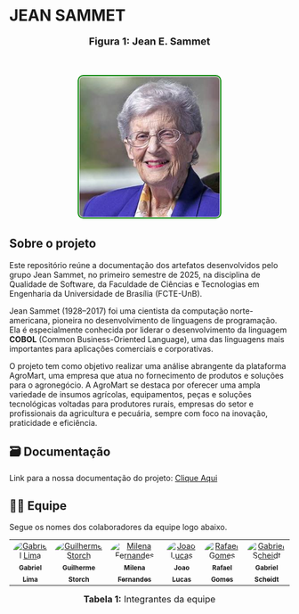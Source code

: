 # JEAN SAMMET

<div align="center">
  <font size="4"><p style="text-align: center; margin-bottom: 50px;"><b>Figura 1: Jean E. Sammet </b></p></font>
</div>

<p align="center">
  <img src="docs/assets/jean-sammet.png" 
       width="50%" 
       style="background-color:white; border:2px solid green; border-radius:10px; padding:1px;" 
       alt="Logo AgroMart">
</p>

## Sobre o projeto

Este repositório reúne a documentação dos artefatos desenvolvidos pelo grupo Jean Sammet, no primeiro semestre de 2025, na disciplina de Qualidade de Software, da Faculdade de Ciências e Tecnologias em Engenharia da Universidade de Brasília (FCTE-UnB).

Jean Sammet (1928–2017) foi uma cientista da computação norte-americana, pioneira no desenvolvimento de linguagens de programação. Ela é especialmente conhecida por liderar o desenvolvimento da linguagem **COBOL** (Common Business-Oriented Language), uma das linguagens mais importantes para aplicações comerciais e corporativas.


O projeto tem como objetivo realizar uma análise abrangente da plataforma AgroMart, uma empresa que atua no fornecimento de produtos e soluções para o agronegócio. A AgroMart se destaca por oferecer uma ampla variedade de insumos agrícolas, equipamentos, peças e soluções tecnológicas voltadas para produtores rurais, empresas do setor e profissionais da agricultura e pecuária, sempre com foco na inovação, praticidade e eficiência.

## 🗃️ Documentação

Link para a nossa documentação do projeto: [Clique Aqui](https://fcte-qualidade-de-software-1.github.io/2025-1-T02-JEAN-SAMMET/) <br>

## 👨‍💻 Equipe

Segue os nomes dos colaboradores da equipe logo abaixo.

<div align="center">

<table>
  <tr>
    <td align="center">
      <a href="https://github.com/gabriel-lima258">
        <img src="https://avatars.githubusercontent.com/u/116119327?v=4" width="100px" style="border-radius: 50%;" alt="Gabriel Lima"/>
        <br /><sub><b>Gabriel Lima</b></sub>
      </a>
    </td>
    <td align="center">
      <a href="https://github.com/storch7">
        <img src="https://avatars.githubusercontent.com/u/90935577?v=4" width="100px" style="border-radius: 50%;" alt="Guilherme Storch"/>
        <br /><sub><b>Guilherme Storch</b></sub>
      </a>
    </td>
    <td align="center">
      <a href="https://github.com/MilenaFRocha">
        <img src="https://avatars.githubusercontent.com/u/104432227?v=4" width="100px" style="border-radius: 50%;" alt="Milena Fernandes"/>
        <br /><sub><b>Milena Fernandes</b></sub>
      </a>
    </td>
    <td align="center">
      <a href="https://github.com/jlucasiqueira">
        <img src="https://avatars.githubusercontent.com/u/143570377?v=4" width="100px" style="border-radius: 50%;" alt="Joao Lucas"/>
        <br /><sub><b>Joao Lucas</b></sub>
      </a>
    </td>
    <td align="center">
      <a href="https://github.com/rafgpereira">
        <img src="https://avatars.githubusercontent.com/u/81361524?v=4" width="100px" style="border-radius: 50%;" alt="Rafael Gomes"/>
        <br /><sub><b>Rafael Gomes</b></sub>
      </a>
    </td>
    <td align="center">
      <a href="https://github.com/Gxaite">
        <img src="https://avatars.githubusercontent.com/u/111130521?v=4" width="100px" style="border-radius: 50%;" alt="Gabriel Scheidt"/>
        <br /><sub><b>Gabriel Scheidt</b></sub>
      </a>
    </td>
  </tr>
</table>

<font size="3"><p style="text-align: center"><b>Tabela 1:</b> Integrantes da equipe</p></font>

</div>